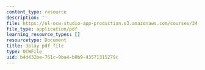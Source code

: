 ```yaml
---
content_type: resource
description: ''
file: https://ol-ocw-studio-app-production.s3.amazonaws.com/courses/24-908-creole-language-and-caribbean-identities-spring-2017/b4d432be761c9ba4b0b943571315279c_g0KqIIEjXiM.pdf
file_type: application/pdf
learning_resource_types: []
resourcetype: Document
title: 3play pdf file
type: OCWFile
uid: b4d432be-761c-9ba4-b0b9-43571315279c
---
```

